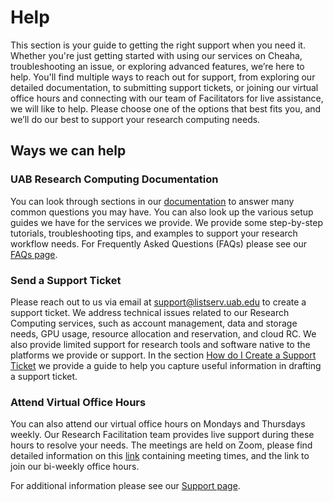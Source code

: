 # Help

This section is your guide to getting the right support when you need it. Whether you're just getting started with using our services on Cheaha, troubleshooting an issue, or exploring advanced features, we’re here to help. You'll find multiple ways to reach out for support, from exploring our detailed documentation, to submitting support tickets, or joining our virtual office hours and connecting with our team of Facilitators for live assistance, we will like to help. Please choose one of the options that best fits you, and we’ll do our best to support your research computing needs.

## Ways we can help

### UAB Research Computing Documentation

You can look through sections in our [documentation](../index.md) to answer many common questions you may have. You can also look up the various setup guides we have for the services we provide. We provide some step-by-step tutorials, troubleshooting tips, and examples to support your research workflow needs. For Frequently Asked Questions (FAQs) please see our [FAQs page](./faq.md).

### Send a Support Ticket

Please reach out to us via email at <support@listserv.uab.edu> to create a support ticket. We address technical issues related to our Research Computing services, such as account management, data and storage needs, GPU usage, resource allocation and reservation, and cloud RC. We also provide limited support for research tools and software native to the platforms we provide or support. In the section [How do I Create a Support Ticket](./support.md#how-do-i-create-a-support-ticket) we provide a guide to help you capture useful information in drafting a support ticket.

### Attend Virtual Office Hours

You can also attend our virtual office hours on Mondays and Thursdays weekly. Our Research Facilitation team provides live support during these hours to resolve your needs. The meetings are held on Zoom, please find detailed information on this [link](../index.md#how-to-contact-us) containing meeting times, and the link to join our bi-weekly office hours.

For additional information please see our [Support page](./support.md).
